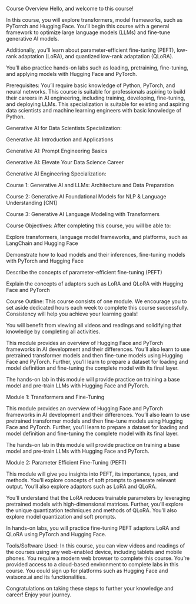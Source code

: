 Course Overview
Hello, and welcome to this course!

In this course, you will explore transformers, model frameworks, such as PyTorrch and Hugging Face. You’ll begin this course with a general framework to optimize large language models (LLMs) and fine-tune generative AI models. 

Additionally, you’ll learn about parameter-efficient fine-tuning (PEFT), low-rank adaptation (LoRA), and quantized low-rank adaptation (QLoRA).

You’ll also practice hands-on labs such as loading, pretraining, fine-tuning, and applying models with Hugging Face and PyTorch. 

Prerequisites: 
You’ll require basic knowledge of Python, PyTorch, and neural networks. This course is suitable for professionals aspiring to build their careers in AI engineering, including training, developing, fine-tuning, and deploying LLMs. This specialization is suitable for existing and aspiring data scientists and machine learning engineers with basic knowledge of Python. 

Generative AI for Data Scientists Specialization:

Generative AI: Introduction and Applications

Generative AI: Prompt Engineering Basics

Generative AI: Elevate Your Data Science Career

Generative AI Engineering Specialization:

Course 1: Generative AI and LLMs: Architecture and Data Preparation

Course 2: Generative AI Foundational Models for NLP & Language Understanding
[CN1]

Course 3: Generative AI Language Modeling with Transformers

Course Objectives:
After completing this course, you will be able to:

Explore transformers, language model frameworks, and platforms, such as LangChain and Hugging Face

Demonstrate how to load models and their inferences, fine-tuning models with PyTorch and Hugging Face

Describe the concepts of parameter-efficient fine-tuning (PEFT) 

Explain the concepts of adaptors such as LoRA and QLoRA with Hugging Face and PyTorch

Course Outline:
This course consists of one module. We encourage you to set aside dedicated hours each week to complete this course successfully. Consistency will help you achieve your learning goals!

You will benefit from viewing all videos and readings and solidifying that knowledge by completing all activities.

This module provides an overview of Hugging Face and PyTorch frameworks in AI development and their differences. You’ll also learn to use pretrained transformer models and then fine-tune models using Hugging Face and PyTorch. Further, you’ll learn to prepare a dataset for loading and model definition and fine-tuning the complete model with its final layer. 

The hands-on lab in this module will provide practice on training a base model and pre-train LLMs with Hugging Face and PyTorch. 

Module 1: Transformers and Fine-Tuning

This module provides an overview of Hugging Face and PyTorch frameworks in AI development and their differences. You’ll also learn to use pretrained transformer models and then fine-tune models using Hugging Face and PyTorch. Further, you’ll learn to prepare a dataset for loading and model definition and fine-tuning the complete model with its final layer. 

The hands-on lab in this module will provide practice on training a base model and pre-train LLMs with Hugging Face and PyTorch. 

Module 2: Parameter Efficient Fine-Tuning (PEFT)

This module will give you insights into PEFT, its importance, types, and methods. You’ll explore concepts of soft prompts to generate relevant output. You’ll also explore adaptors such as LoRA and QLoRA. 

You’ll understand that the LoRA reduces trainable parameters by leveraging pretrained models with high-dimensional matrices. Further, you’ll explore the unique quantization techniques and methods of QLoRA. You’ll also explore model quantization and soft prompts. 

In hands-on labs, you will practice fine-tuning PEFT adaptors LoRA and QLoRA using PyTorch and Hugging Face.

Tools/Software Used: 
In this course, you can view videos and readings of the courses using any web-enabled device, including tablets and mobile phones. You require a modern web browser to complete this course. You’re provided access to a cloud-based environment to complete labs in this course. You could sign up for platforms such as Hugging Face and watsonx.ai and its functionalities.

Congratulations on taking these steps to further your knowledge and career! Enjoy your journey.